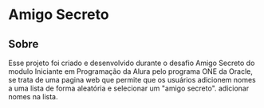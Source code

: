 <h1> Amigo Secreto </h1>

<h2> Sobre</h2>

Esse projeto foi criado e desenvolvido durante o desafio Amigo Secreto do modulo Iniciante em Programação da Alura pelo programa ONE da Oracle, se trata de uma pagina web que permite que os usuários 
adicionem nomes a uma lista de forma aleatória e selecionar um "amigo secreto".
adicionar nomes na lista.
